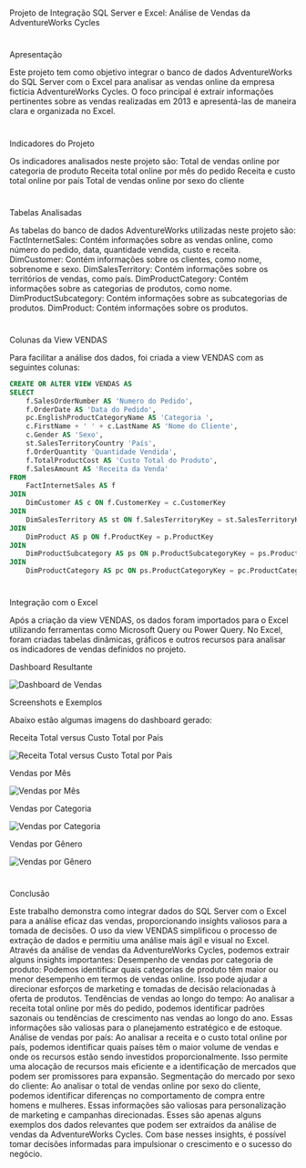 #
Projeto de Integração SQL Server e Excel: Análise de Vendas da AdventureWorks Cycles
#
Apresentação

Este projeto tem como objetivo integrar o banco de dados AdventureWorks do SQL Server com o Excel para analisar as vendas online da empresa fictícia AdventureWorks Cycles. O foco principal é extrair informações pertinentes sobre as vendas realizadas em 2013 e apresentá-las de maneira clara e organizada no Excel.
#
Indicadores do Projeto

Os indicadores analisados neste projeto são:
Total de vendas online por categoria de produto
Receita total online por mês do pedido
Receita e custo total online por país
Total de vendas online por sexo do cliente
#
Tabelas Analisadas

As tabelas do banco de dados AdventureWorks utilizadas neste projeto são:
FactInternetSales: Contém informações sobre as vendas online, como número do pedido, data, quantidade vendida, custo e receita.
DimCustomer: Contém informações sobre os clientes, como nome, sobrenome e sexo.
DimSalesTerritory: Contém informações sobre os territórios de vendas, como país.
DimProductCategory: Contém informações sobre as categorias de produtos, como nome.
DimProductSubcategory: Contém informações sobre as subcategorias de produtos.
DimProduct: Contém informações sobre os produtos.
#
Colunas da View VENDAS

Para facilitar a análise dos dados, foi criada a view VENDAS com as seguintes colunas:
```sql
CREATE OR ALTER VIEW VENDAS AS
SELECT
    f.SalesOrderNumber AS 'Numero do Pedido',
    f.OrderDate AS 'Data do Pedido',
    pc.EnglishProductCategoryName AS 'Categoria ',
    c.FirstName + ' ' + c.LastName AS 'Nome do Cliente',
    c.Gender AS 'Sexo',
    st.SalesTerritoryCountry 'País',
    f.OrderQuantity 'Quantidade Vendida',
    f.TotalProductCost AS 'Custo Total do Produto',
    f.SalesAmount AS 'Receita da Venda'
FROM
    FactInternetSales AS f
JOIN
    DimCustomer AS c ON f.CustomerKey = c.CustomerKey
JOIN
    DimSalesTerritory AS st ON f.SalesTerritoryKey = st.SalesTerritoryKey
JOIN
    DimProduct AS p ON f.ProductKey = p.ProductKey
JOIN
    DimProductSubcategory AS ps ON p.ProductSubcategoryKey = ps.ProductSubcategoryKey
JOIN
    DimProductCategory AS pc ON ps.ProductCategoryKey = pc.ProductCategoryKey;
```


#
Integração com o Excel

Após a criação da view VENDAS, os dados foram importados para o Excel utilizando ferramentas como Microsoft Query ou Power Query. No Excel, foram criadas tabelas dinâmicas, gráficos e outros recursos para analisar os indicadores de vendas definidos no projeto.

Dashboard Resultante

![Dashboard de Vendas](dashboard.png)

Screenshots e Exemplos

Abaixo estão algumas imagens do dashboard gerado:

Receita Total versus Custo Total por País

![Receita Total versus Custo Total por País](receita_vs_custo_pais.png)

Vendas por Mês

![Vendas por Mês](vendas_por_mes.png)

Vendas por Categoria

![Vendas por Categoria](vendas_por_categoria.png)

Vendas por Gênero

![Vendas por Gênero](vendas_por_genero.png)
#
Conclusão

Este trabalho demonstra como integrar dados do SQL Server com o Excel para a análise eficaz das vendas, proporcionando insights valiosos para a tomada de decisões. O uso da view VENDAS simplificou o processo de extração de dados e permitiu uma análise mais ágil e visual no Excel.
Através da análise de vendas da AdventureWorks Cycles, podemos extrair alguns insights importantes:
Desempenho de vendas por categoria de produto: Podemos identificar quais categorias de produto têm maior ou menor desempenho em termos de vendas online. Isso pode ajudar a direcionar esforços de marketing e tomadas de decisão relacionadas à oferta de produtos.
Tendências de vendas ao longo do tempo: Ao analisar a receita total online por mês do pedido, podemos identificar padrões sazonais ou tendências de crescimento nas vendas ao longo do ano. Essas informações são valiosas para o planejamento estratégico e de estoque.
Análise de vendas por país: Ao analisar a receita e o custo total online por país, podemos identificar quais países têm o maior volume de vendas e onde os recursos estão sendo investidos proporcionalmente. Isso permite uma alocação de recursos mais eficiente e a identificação de mercados que podem ser promissores para expansão.
Segmentação do mercado por sexo do cliente: Ao analisar o total de vendas online por sexo do cliente, podemos identificar diferenças no comportamento de compra entre homens e mulheres. Essas informações são valiosas para personalização de marketing e campanhas direcionadas.
Esses são apenas alguns exemplos dos dados relevantes que podem ser extraídos da análise de vendas da AdventureWorks Cycles. Com base nesses insights, é possível tomar decisões informadas para impulsionar o crescimento e o sucesso do negócio.
